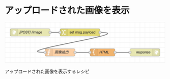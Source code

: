 # アップロードされた画像を表示

![flow](https://github.com/Daiki-Kawanuma/nodered-recipes/blob/master/receive-posted-image/image.png)

アップロードされた画像を表示するレシピ
